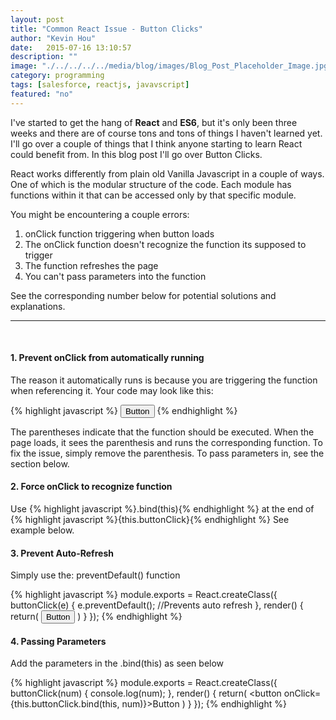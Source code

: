 ```yaml
---
layout: post
title: "Common React Issue - Button Clicks"
author: "Kevin Hou"
date:   2015-07-16 13:10:57
description: ""
image: "./../../../../media/blog/images/Blog_Post_Placeholder_Image.jpg"
category: programming
tags: [salesforce, reactjs, javavscript]
featured: "no"
---
```

I've started to get the hang of <b>React</b> and <b>ES6</b>, but it's only been three weeks and there are of course tons and tons of things I haven't learned yet. I'll go over a couple of things that I think anyone starting to learn React could benefit from. In this blog post I'll go over Button Clicks.
 
React works differently from plain old Vanilla Javascript in a couple of ways. One of which is the modular structure of the code. Each module has functions within it that can be accessed only by that specific module.
 
You might be encountering a couple errors:
<ol>
  <li>onClick function triggering when button loads</li>
  <li>The onClick function doesn't recognize the function its supposed to trigger</li>
  <li>The function refreshes the page</li>
  <li>You can't pass parameters into the function</li>
</ol>
See the corresponding number below for potential solutions and explanations.

<hr />
<br />

<h4>1. Prevent onClick from automatically running</h4>
The reason it automatically runs is because you are triggering the function when referencing it. Your code may look like this:

{% highlight javascript %}
<button onClick={this.buttonClick()}>Button</button>
{% endhighlight %}

The parentheses indicate that the function should be executed. When the page loads, it sees the parenthesis and runs the corresponding function. To fix the issue, simply remove the parenthesis. To pass parameters in, see the section below.

<h4>2. Force onClick to recognize function</h4>
Use
{% highlight javascript %}.bind(this){% endhighlight %}
at the end of
{% highlight javascript %}{this.buttonClick}{% endhighlight %}
See example below.
 
<h4>3. Prevent Auto-Refresh</h4>
Simply use the: preventDefault() function

{% highlight javascript %}
module.exports = React.createClass({
  buttonClick(e) {
    e.preventDefault(); //Prevents auto refresh
  },
  render() {
    return(
      <button onClick={this.buttonClick.bind(this)}>Button</button>
    )
  }
});
{% endhighlight %}
 
 
<h4>4. Passing Parameters</h4>
Add the parameters in the .bind(this) as seen below

{% highlight javascript %}
module.exports = React.createClass({
  buttonClick(num) {
    console.log(num);
  },
  render() {
    return(
      <button onClick={this.buttonClick.bind(this, num)}>Button</button>
    )
  }
});
{% endhighlight %}